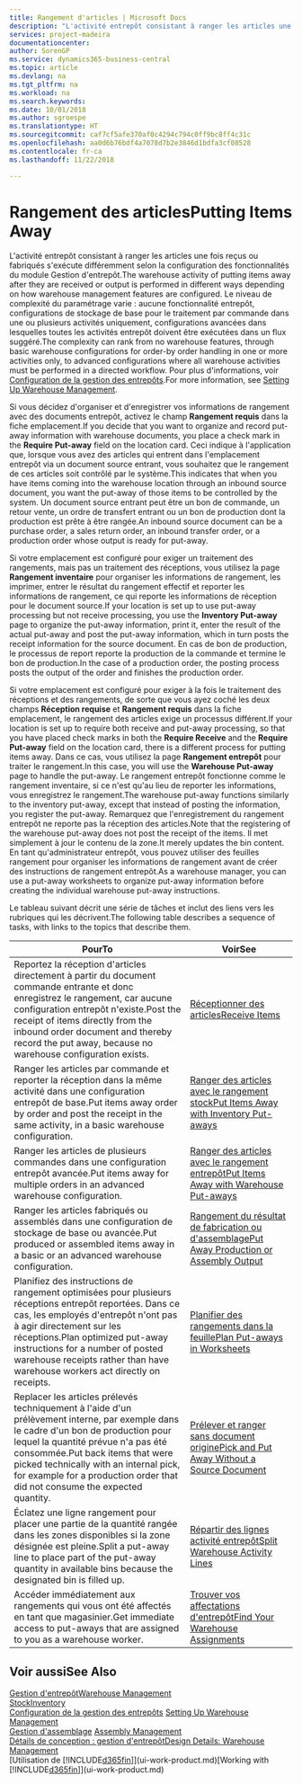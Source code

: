 ```yaml
---
title: Rangement d'articles | Microsoft Docs
description: "L'activité entrepôt consistant à ranger les articles une fois reçus ou fabriqués s'exécute différemment selon la configuration des fonctionnalités du module Gestion d'entrepôt."
services: project-madeira
documentationcenter: 
author: SorenGP
ms.service: dynamics365-business-central
ms.topic: article
ms.devlang: na
ms.tgt_pltfrm: na
ms.workload: na
ms.search.keywords: 
ms.date: 10/01/2018
ms.author: sgroespe
ms.translationtype: HT
ms.sourcegitcommit: caf7cf5afe370af0c4294c794c0ff9bc8ff4c31c
ms.openlocfilehash: aa0d6b76bdf4a7078d7b2e3846d1bdfa3cf08528
ms.contentlocale: fr-ca
ms.lasthandoff: 11/22/2018

---
```

# <a name="putting-items-away"></a><span data-ttu-id="26caa-103">Rangement des articles</span><span class="sxs-lookup"><span data-stu-id="26caa-103">Putting Items Away</span></span>
<span data-ttu-id="26caa-104">L'activité entrepôt consistant à ranger les articles une fois reçus ou fabriqués s'exécute différemment selon la configuration des fonctionnalités du module Gestion d'entrepôt.</span><span class="sxs-lookup"><span data-stu-id="26caa-104">The warehouse activity of putting items away after they are received or output is performed in different ways depending on how warehouse management features are configured.</span></span> <span data-ttu-id="26caa-105">Le niveau de complexité du paramétrage varie : aucune fonctionnalité entrepôt, configurations de stockage de base pour le traitement par commande dans une ou plusieurs activités uniquement, configurations avancées dans lesquelles toutes les activités entrepôt doivent être exécutées dans un flux suggéré.</span><span class="sxs-lookup"><span data-stu-id="26caa-105">The complexity can rank from no warehouse features, through basic warehouse configurations for order-by order handling in one or more activities only, to advanced configurations where all warehouse activities must be performed in a directed workflow.</span></span> <span data-ttu-id="26caa-106">Pour plus d'informations, voir [Configuration de la gestion des entrepôts](warehouse-setup-warehouse.md).</span><span class="sxs-lookup"><span data-stu-id="26caa-106">For more information, see [Setting Up Warehouse Management](warehouse-setup-warehouse.md).</span></span>

<span data-ttu-id="26caa-107">Si vous décidez d'organiser et d'enregistrer vos informations de rangement avec des documents entrepôt, activez le champ **Rangement requis** dans la fiche emplacement.</span><span class="sxs-lookup"><span data-stu-id="26caa-107">If you decide that you want to organize and record put-away information with warehouse documents, you place a check mark in the **Require Put-away** field on the location card.</span></span> <span data-ttu-id="26caa-108">Ceci indique à l'application que, lorsque vous avez des articles qui entrent dans l'emplacement entrepôt via un document source entrant, vous souhaitez que le rangement de ces articles soit contrôlé par le système.</span><span class="sxs-lookup"><span data-stu-id="26caa-108">This indicates that when you have items coming into the warehouse location through an inbound source document, you want the put-away of those items to be controlled by the system.</span></span> <span data-ttu-id="26caa-109">Un document source entrant peut être un bon de commande, un retour vente, un ordre de transfert entrant ou un bon de production dont la production est prête à être rangée.</span><span class="sxs-lookup"><span data-stu-id="26caa-109">An inbound source document can be a purchase order, a sales return order, an inbound transfer order, or a production order whose output is ready for put-away.</span></span>  

<span data-ttu-id="26caa-110">Si votre emplacement est configuré pour exiger un traitement des rangements, mais pas un traitement des réceptions, vous utilisez la page **Rangement inventaire** pour organiser les informations de rangement, les imprimer, entrer le résultat du rangement effectif et reporter les informations de rangement, ce qui reporte les informations de réception pour le document source.</span><span class="sxs-lookup"><span data-stu-id="26caa-110">If your location is set up to use put-away processing but not receive processing, you use the **Inventory Put-away** page to organize the put-away information, print it, enter the result of the actual put-away and post the put-away information, which in turn posts the receipt information for the source document.</span></span> <span data-ttu-id="26caa-111">En cas de bon de production, le processus de report reporte la production de la commande et termine le bon de production.</span><span class="sxs-lookup"><span data-stu-id="26caa-111">In the case of a production order, the posting process posts the output of the order and finishes the production order.</span></span>

<span data-ttu-id="26caa-112">Si votre emplacement est configuré pour exiger à la fois le traitement des réceptions et des rangements, de sorte que vous ayez coché les deux champs **Réception requise** et **Rangement requis** dans la fiche emplacement, le rangement des articles exige un processus différent.</span><span class="sxs-lookup"><span data-stu-id="26caa-112">If your location is set up to require both receive and put-away processing, so that you have placed check marks in both the **Require Receive** and the **Require Put-away** field on the location card, there is a different process for putting items away.</span></span> <span data-ttu-id="26caa-113">Dans ce cas, vous utilisez la page **Rangement entrepôt** pour traiter le rangement.</span><span class="sxs-lookup"><span data-stu-id="26caa-113">In this case, you will use the **Warehouse Put-away** page to handle the put-away.</span></span> <span data-ttu-id="26caa-114">Le rangement entrepôt fonctionne comme le rangement inventaire, si ce n'est qu'au lieu de reporter les informations, vous enregistrez le rangement.</span><span class="sxs-lookup"><span data-stu-id="26caa-114">The warehouse put-away functions similarly to the inventory put-away, except that instead of posting the information, you register the put-away.</span></span> <span data-ttu-id="26caa-115">Remarquez que l'enregistrement du rangement entrepôt ne reporte pas la réception des articles.</span><span class="sxs-lookup"><span data-stu-id="26caa-115">Note that the registering of the warehouse put-away does not post the receipt of the items.</span></span> <span data-ttu-id="26caa-116">Il met simplement à jour le contenu de la zone.</span><span class="sxs-lookup"><span data-stu-id="26caa-116">It merely updates the bin content.</span></span> <span data-ttu-id="26caa-117">En tant qu'administrateur entrepôt, vous pouvez utiliser des feuilles rangement pour organiser les informations de rangement avant de créer des instructions de rangement entrepôt.</span><span class="sxs-lookup"><span data-stu-id="26caa-117">As a warehouse manager, you can use a put-away worksheets to organize put-away information before creating the individual warehouse put-away instructions.</span></span>

<span data-ttu-id="26caa-118">Le tableau suivant décrit une série de tâches et inclut des liens vers les rubriques qui les décrivent.</span><span class="sxs-lookup"><span data-stu-id="26caa-118">The following table describes a sequence of tasks, with links to the topics that describe them.</span></span>   

|<span data-ttu-id="26caa-119">**Pour**</span><span class="sxs-lookup"><span data-stu-id="26caa-119">**To**</span></span>|<span data-ttu-id="26caa-120">**Voir**</span><span class="sxs-lookup"><span data-stu-id="26caa-120">**See**</span></span>|  
|------------|-------------|  
|<span data-ttu-id="26caa-121">Reportez la réception d'articles directement à partir du document commande entrante et donc enregistrez le rangement, car aucune configuration entrepôt n'existe.</span><span class="sxs-lookup"><span data-stu-id="26caa-121">Post the receipt of items directly from the inbound order document and thereby record the put away, because no warehouse configuration exists.</span></span>|[<span data-ttu-id="26caa-122">Réceptionner des articles</span><span class="sxs-lookup"><span data-stu-id="26caa-122">Receive Items</span></span>](warehouse-how-receive-items.md)|  
|<span data-ttu-id="26caa-123">Ranger les articles par commande et reporter la réception dans la même activité dans une configuration entrepôt de base.</span><span class="sxs-lookup"><span data-stu-id="26caa-123">Put items away order by order and post the receipt in the same activity, in a basic warehouse configuration.</span></span>|[<span data-ttu-id="26caa-124">Ranger des articles avec le rangement stock</span><span class="sxs-lookup"><span data-stu-id="26caa-124">Put Items Away with Inventory Put-aways</span></span>](warehouse-how-to-put-items-away-with-inventory-put-aways.md)|  
|<span data-ttu-id="26caa-125">Ranger les articles de plusieurs commandes dans une configuration entrepôt avancée.</span><span class="sxs-lookup"><span data-stu-id="26caa-125">Put items away for multiple orders in an advanced warehouse configuration.</span></span>|[<span data-ttu-id="26caa-126">Ranger des articles avec le rangement entrepôt</span><span class="sxs-lookup"><span data-stu-id="26caa-126">Put Items Away with Warehouse Put-aways</span></span>](warehouse-how-to-put-items-away-with-warehouse-put-aways.md)|  
|<span data-ttu-id="26caa-127">Ranger les articles fabriqués ou assemblés dans une configuration de stockage de base ou avancée.</span><span class="sxs-lookup"><span data-stu-id="26caa-127">Put produced or assembled items away in a basic or an advanced warehouse configuration.</span></span>|[<span data-ttu-id="26caa-128">Rangement du résultat de fabrication ou d'assemblage</span><span class="sxs-lookup"><span data-stu-id="26caa-128">Put Away Production or Assembly Output</span></span>](warehouse-how-to-put-away-production-output.md)|
|<span data-ttu-id="26caa-129">Planifiez des instructions de rangement optimisées pour plusieurs réceptions entrepôt reportées. Dans ce cas, les employés d'entrepôt n'ont pas à agir directement sur les réceptions.</span><span class="sxs-lookup"><span data-stu-id="26caa-129">Plan optimized put-away instructions for a number of posted warehouse receipts rather than have warehouse workers act directly on receipts.</span></span>|[<span data-ttu-id="26caa-130">Planifier des rangements dans la feuille</span><span class="sxs-lookup"><span data-stu-id="26caa-130">Plan Put-aways in Worksheets</span></span>](warehouse-how-to-plan-put-aways-in-worksheets.md)|  
|<span data-ttu-id="26caa-131">Replacer les articles prélevés techniquement à l'aide d'un prélèvement interne, par exemple dans le cadre d'un bon de production pour lequel la quantité prévue n'a pas été consommée.</span><span class="sxs-lookup"><span data-stu-id="26caa-131">Put back items that were picked technically with an internal pick, for example for a production order that did not consume the expected quantity.</span></span>|[<span data-ttu-id="26caa-132">Prélever et ranger sans document origine</span><span class="sxs-lookup"><span data-stu-id="26caa-132">Pick and Put Away Without a Source Document</span></span>](warehouse-how-to-create-put-aways-from-internal-put-aways.md)|
|<span data-ttu-id="26caa-133">Éclatez une ligne rangement pour placer une partie de la quantité rangée dans les zones disponibles si la zone désignée est pleine.</span><span class="sxs-lookup"><span data-stu-id="26caa-133">Split a put-away line to place part of the put-away quantity in available bins because the designated bin is filled up.</span></span>|[<span data-ttu-id="26caa-134">Répartir des lignes activité entrepôt</span><span class="sxs-lookup"><span data-stu-id="26caa-134">Split Warehouse Activity Lines</span></span>](warehouse-how-to-split-warehouse-activity-lines.md)|
|<span data-ttu-id="26caa-135">Accéder immédiatement aux rangements qui vous ont été affectés en tant que magasinier.</span><span class="sxs-lookup"><span data-stu-id="26caa-135">Get immediate access to put-aways that are assigned to you as a warehouse worker.</span></span>|[<span data-ttu-id="26caa-136">Trouver vos affectations d'entrepôt</span><span class="sxs-lookup"><span data-stu-id="26caa-136">Find Your Warehouse Assignments</span></span>](warehouse-how-to-find-your-warehouse-assignments.md)|    

## <a name="see-also"></a><span data-ttu-id="26caa-137">Voir aussi</span><span class="sxs-lookup"><span data-stu-id="26caa-137">See Also</span></span>  
[<span data-ttu-id="26caa-138">Gestion d'entrepôt</span><span class="sxs-lookup"><span data-stu-id="26caa-138">Warehouse Management</span></span>](warehouse-manage-warehouse.md)  
[<span data-ttu-id="26caa-139">Stock</span><span class="sxs-lookup"><span data-stu-id="26caa-139">Inventory</span></span>](inventory-manage-inventory.md)  
<span data-ttu-id="26caa-140">[Configuration de la gestion des entrepôts](warehouse-setup-warehouse.md)   </span><span class="sxs-lookup"><span data-stu-id="26caa-140">[Setting Up Warehouse Management](warehouse-setup-warehouse.md)   </span></span>  
<span data-ttu-id="26caa-141">[Gestion d'assemblage](assembly-assemble-items.md)  </span><span class="sxs-lookup"><span data-stu-id="26caa-141">[Assembly Management](assembly-assemble-items.md)  </span></span>  
[<span data-ttu-id="26caa-142">Détails de conception : gestion d'entrepôt</span><span class="sxs-lookup"><span data-stu-id="26caa-142">Design Details: Warehouse Management</span></span>](design-details-warehouse-management.md)  
<span data-ttu-id="26caa-143">[Utilisation de [!INCLUDE[d365fin](includes/d365fin_md.md)]](ui-work-product.md)</span><span class="sxs-lookup"><span data-stu-id="26caa-143">[Working with [!INCLUDE[d365fin](includes/d365fin_md.md)]](ui-work-product.md)</span></span>  

